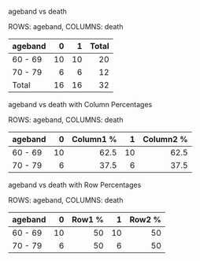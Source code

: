 ageband vs death

ROWS: ageband, COLUMNS: death

| ageband   |   0 |   1 |   Total |
|:----------|----:|----:|--------:|
| 60 - 69   |  10 |  10 |      20 |
| 70 - 79   |   6 |   6 |      12 |
| Total     |  16 |  16 |      32 |

ageband vs death with Column Percentages

ROWS: ageband, COLUMNS: death

| ageband   |   0 |   Column1 % |   1 |   Column2 % |
|:----------|----:|------------:|----:|------------:|
| 60 - 69   |  10 |        62.5 |  10 |        62.5 |
| 70 - 79   |   6 |        37.5 |   6 |        37.5 |

ageband vs death with Row Percentages

ROWS: ageband, COLUMNS: death

| ageband   |   0 |   Row1 % |   1 |   Row2 % |
|:----------|----:|---------:|----:|---------:|
| 60 - 69   |  10 |       50 |  10 |       50 |
| 70 - 79   |   6 |       50 |   6 |       50 |